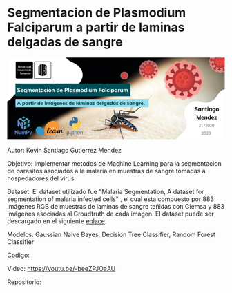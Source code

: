 # Segmentacion de Plasmodium Falciparum a partir de laminas delgadas de sangre
![BannerProyectoIA](https://github.com/SantiagoMendez1/Proyecto-IA-1/blob/main/BannerProyectoIA.png "Sementacion Plasmodium Falciparum")

Autor: Kevin Santiago Gutierrez Mendez

Objetivo: Implementar metodos de Machine Learning para la segmentacion de parasitos asociados a la malaria en muestras de sangre tomadas a hospedadores del virus.

Dataset: El dataset utilizado fue "Malaria Segmentation, A dataset for segmentation of malaria infected cells" , el cual esta compuesto por 883 imágenes RGB de muestras de laminas de sangre teñidas con Giemsa y 883 imágenes asociadas al Groudtruth de cada imagen. El dataset puede ser descargado en el siguiente [enlace](https://www.kaggle.com/datasets/niccha/malaria-segmentation).

Modelos: Gaussian Naive Bayes, Decision Tree Classifier, Random Forest Classifier

Codigo:

Video: https://youtu.be/-beeZPJOaAU

Repositorio:
